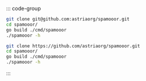 ::: code-group

  ```bash [SSH]
  git clone git@github.com:astriaorg/spamooor.git
  cd spamooor/
  go build ./cmd/spamooor
  ./spamooor -h
  ```

  ```bash [HTTPS]
  git clone https://github.com/astriaorg/spamooor.git
  cd spamooor/
  go build ./cmd/spamooor
  ./spamooor -h
  ```

:::

<!-- <Tabs>
  <TabItem value="SSH" label="SSH" default> </TabItem>
  <TabItem value="HTTPS" label="HTTPS> </TabItem>
</Tabs> -->
